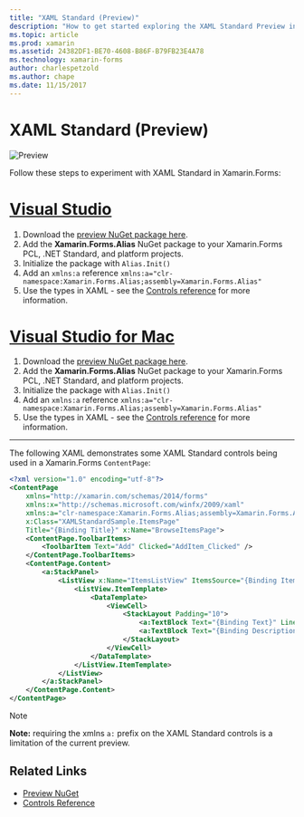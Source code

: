 ```yaml
---
title: "XAML Standard (Preview)"
description: "How to get started exploring the XAML Standard Preview in Xamarin.Forms"
ms.topic: article
ms.prod: xamarin
ms.assetid: 24382DF1-BE70-4608-B86F-B79FB23E4A78
ms.technology: xamarin-forms
author: charlespetzold
ms.author: chape
ms.date: 11/15/2017
---
```


# XAML Standard (Preview)

![Preview](~/media/shared/preview.png)

Follow these steps to experiment with XAML Standard in Xamarin.Forms:

# [Visual Studio](#tab/vswin)

1. Download the [preview NuGet package here](https://aka.ms/xf-xamlstandard-nuget).
2. Add the **Xamarin.Forms.Alias** NuGet package to your Xamarin.Forms PCL, .NET Standard, and platform projects.
3. Initialize the package with `Alias.Init()`
4. Add an `xmlns:a` reference `xmlns:a="clr-namespace:Xamarin.Forms.Alias;assembly=Xamarin.Forms.Alias"`
5. Use the types in XAML - see the [Controls reference](controls.md) for more information.

# [Visual Studio for Mac](#tab/vsmac)

1. Download the [preview NuGet package here](https://aka.ms/xf-xamlstandard-nuget).
2. Add the **Xamarin.Forms.Alias** NuGet package to your Xamarin.Forms PCL, .NET Standard, and platform projects.
3. Initialize the package with `Alias.Init()`
4. Add an `xmlns:a` reference `xmlns:a="clr-namespace:Xamarin.Forms.Alias;assembly=Xamarin.Forms.Alias"`
5. Use the types in XAML - see the [Controls reference](controls.md) for more information.

-----

The following XAML demonstrates some XAML Standard controls being used
in a Xamarin.Forms `ContentPage`:

```xml
<?xml version="1.0" encoding="utf-8"?>
<ContentPage 
    xmlns="http://xamarin.com/schemas/2014/forms" 
    xmlns:x="http://schemas.microsoft.com/winfx/2009/xaml" 
    xmlns:a="clr-namespace:Xamarin.Forms.Alias;assembly=Xamarin.Forms.Alias"
    x:Class="XAMLStandardSample.ItemsPage" 
    Title="{Binding Title}" x:Name="BrowseItemsPage">
    <ContentPage.ToolbarItems>
        <ToolbarItem Text="Add" Clicked="AddItem_Clicked" />
    </ContentPage.ToolbarItems>
    <ContentPage.Content>
        <a:StackPanel>
            <ListView x:Name="ItemsListView" ItemsSource="{Binding Items}" VerticalOptions="FillAndExpand" HasUnevenRows="true" RefreshCommand="{Binding LoadItemsCommand}" IsPullToRefreshEnabled="true" IsRefreshing="{Binding IsBusy, Mode=OneWay}" CachingStrategy="RecycleElement" ItemSelected="OnItemSelected">
                <ListView.ItemTemplate>
                    <DataTemplate>
                        <ViewCell>
                            <StackLayout Padding="10">
                                <a:TextBlock Text="{Binding Text}" LineBreakMode="NoWrap" Style="{DynamicResource ListItemTextStyle}" FontSize="16" />
                                <a:TextBlock Text="{Binding Description}" LineBreakMode="NoWrap" Style="{DynamicResource ListItemDetailTextStyle}" FontSize="13" />
                            </StackLayout>
                        </ViewCell>
                    </DataTemplate>
                </ListView.ItemTemplate>
            </ListView>
        </a:StackPanel>
    </ContentPage.Content>
</ContentPage>
```

> [!NOTE]
> **Note:** requiring the xmlns `a:` prefix on the XAML Standard controls is a limitation of the current preview.


## Related Links

- [Preview NuGet](https://aka.ms/xf-xamlstandard-nuget)
- [Controls Reference](controls.md)
